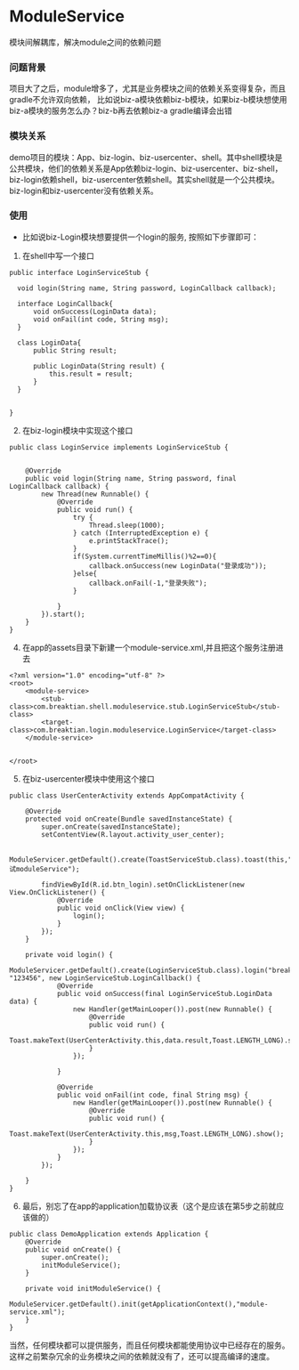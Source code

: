 # ModuleService
模块间解耦库，解决module之间的依赖问题

### 问题背景
项目大了之后，module增多了，尤其是业务模块之间的依赖关系变得复杂，而且gradle不允许双向依赖，
比如说biz-a模块依赖biz-b模块，如果biz-b模块想使用biz-a模块的服务怎么办？biz-b再去依赖biz-a  gradle编译会出错

### 模块关系
demo项目的模块：App、biz-login、biz-usercenter、shell。其中shell模块是公共模块，他们的依赖关系是App依赖biz-login、biz-usercenter、biz-shell，
biz-login依赖shell，biz-usercenter依赖shell。其实shell就是一个公共模块。biz-login和biz-usercenter没有依赖关系。
### 使用
 * 比如说biz-Login模块想要提供一个login的服务, 按照如下步骤即可：
  1. 在shell中写一个接口
  ```
  public interface LoginServiceStub {

    void login(String name, String password, LoginCallback callback);

    interface LoginCallback{
        void onSuccess(LoginData data);
        void onFail(int code, String msg);
    }

    class LoginData{
        public String result;

        public LoginData(String result) {
            this.result = result;
        }
    }


}
  ```
 
2. 在biz-login模块中实现这个接口
```
public class LoginService implements LoginServiceStub {


    @Override
    public void login(String name, String password, final LoginCallback callback) {
        new Thread(new Runnable() {
            @Override
            public void run() {
                try {
                    Thread.sleep(1000);
                } catch (InterruptedException e) {
                    e.printStackTrace();
                }
                if(System.currentTimeMillis()%2==0){
                    callback.onSuccess(new LoginData("登录成功"));
                }else{
                    callback.onFail(-1,"登录失败");
                }

            }
        }).start();
    }
}

```
4. 在app的assets目录下新建一个module-service.xml,并且把这个服务注册进去
```
<?xml version="1.0" encoding="utf-8" ?>
<root>
    <module-service>
        <stub-class>com.breaktian.shell.moduleservice.stub.LoginServiceStub</stub-class>
        <target-class>com.breaktian.login.moduleservice.LoginService</target-class>
    </module-service>
    

</root>

```
5. 在biz-usercenter模块中使用这个接口
```
public class UserCenterActivity extends AppCompatActivity {

    @Override
    protected void onCreate(Bundle savedInstanceState) {
        super.onCreate(savedInstanceState);
        setContentView(R.layout.activity_user_center);

        ModuleServicer.getDefault().create(ToastServiceStub.class).toast(this,"测试moduleService");

        findViewById(R.id.btn_login).setOnClickListener(new View.OnClickListener() {
            @Override
            public void onClick(View view) {
                login();
            }
        });
    }

    private void login() {
        ModuleServicer.getDefault().create(LoginServiceStub.class).login("breaktian", "123456", new LoginServiceStub.LoginCallback() {
            @Override
            public void onSuccess(final LoginServiceStub.LoginData data) {
                new Handler(getMainLooper()).post(new Runnable() {
                    @Override
                    public void run() {
                        Toast.makeText(UserCenterActivity.this,data.result,Toast.LENGTH_LONG).show();
                    }
                });

            }

            @Override
            public void onFail(int code, final String msg) {
                new Handler(getMainLooper()).post(new Runnable() {
                    @Override
                    public void run() {
                        Toast.makeText(UserCenterActivity.this,msg,Toast.LENGTH_LONG).show();
                    }
                });
            }
        });

    }
}
```
6. 最后，别忘了在app的application加载协议表（这个是应该在第5步之前就应该做的）
```
public class DemoApplication extends Application {
    @Override
    public void onCreate() {
        super.onCreate();
        initModuleService();
    }

    private void initModuleService() {
        ModuleServicer.getDefault().init(getApplicationContext(),"module-service.xml");
    }
}
```
当然，任何模块都可以提供服务，而且任何模块都能使用协议中已经存在的服务。这样之前繁杂冗余的业务模块之间的依赖就没有了，还可以提高编译的速度。
